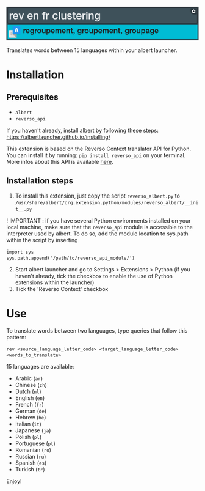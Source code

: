 ![english_to_french](https://github.com/gitadum/reverso_albert/blob/master/reverso-albert.png?raw=true)

Translates words between 15 languages within your albert launcher.

# Installation

## Prerequisites

* `albert`
* `reverso_api`

If you haven't already, install albert by following these steps: https://albertlauncher.github.io/installing/

This extension is based on the Reverso Context translator API for Python. You can install it by running:
`pip install reverso_api` on your terminal. More infos about this API is available [here](https://pypi.org/project/Reverso-API/).

## Installation steps

1. To install this extension, just copy the script `reverso_albert.py` to `/usr/share/albert/org.extension.python/modules/reverso_albert/__init__.py`

! IMPORTANT : if you have several Python environments installed on your local machine, make sure that the `reverso_api` module is accessible to the interpreter used by albert. To do so, add the module location to sys.path within the script by inserting

```
import sys
sys.path.append('/path/to/reverso_api_module/')
```

2. Start albert launcher and go to Settings > Extensions > Python (if you haven't already, tick the checkbox to enable the use of Python extensions within the launcher)
3. Tick the 'Reverso Context' checkbox

# Use

To translate words between two languages, type queries that follow this pattern:
```
rev <source_language_letter_code> <target_language_letter_code> <words_to_translate>
```
15 languages are available:

* Arabic (`ar`)
* Chinese (`zh`)
* Dutch (`nl`)
* English (`en`)
* French (`fr`)
* German (`de`)
* Hebrew (`he`)
* Italian (`it`)
* Japanese (`ja`)
* Polish (`pl`)
* Portuguese (`pt`)
* Romanian (`ro`)
* Russian (`ru`)
* Spanish (`es`)
* Turkish (`tr`)

Enjoy!
